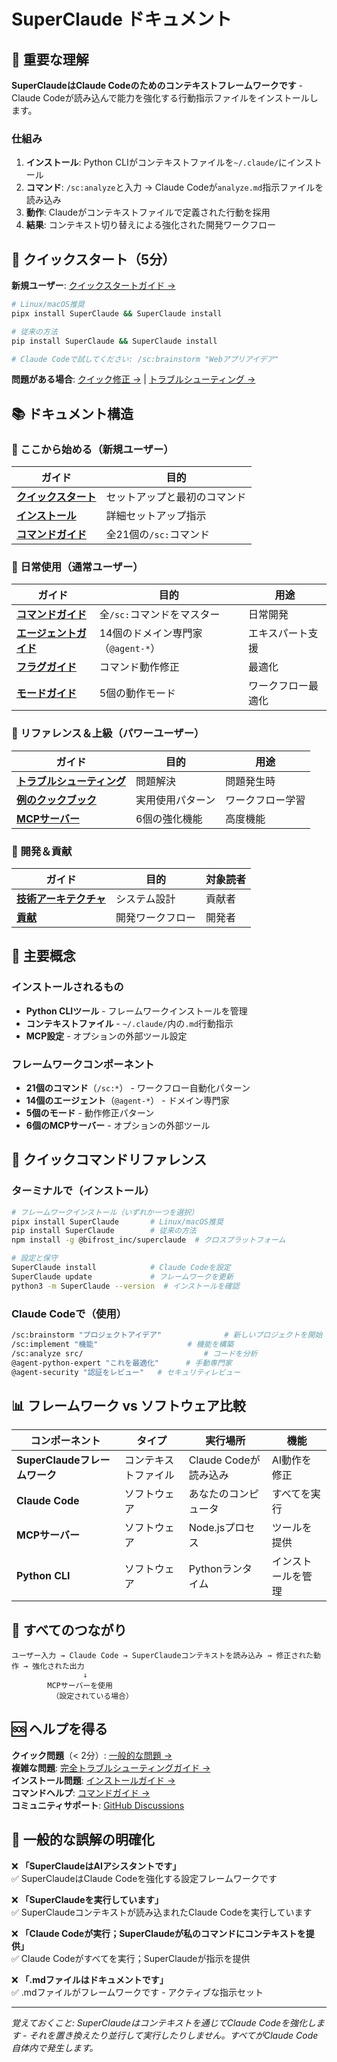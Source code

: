 # SuperClaude ドキュメント

## 🎯 重要な理解

**SuperClaudeはClaude Codeのためのコンテキストフレームワークです** - Claude Codeが読み込んで能力を強化する行動指示ファイルをインストールします。

### 仕組み
1. **インストール**: Python CLIがコンテキストファイルを`~/.claude/`にインストール
2. **コマンド**: `/sc:analyze`と入力 → Claude Codeが`analyze.md`指示ファイルを読み込み
3. **動作**: Claudeがコンテキストファイルで定義された行動を採用
4. **結果**: コンテキスト切り替えによる強化された開発ワークフロー

## 🚀 クイックスタート（5分）

**新規ユーザー**: [クイックスタートガイド →](Getting-Started/quick-start.md)
```bash
# Linux/macOS推奨
pipx install SuperClaude && SuperClaude install

# 従来の方法
pip install SuperClaude && SuperClaude install

# Claude Codeで試してください: /sc:brainstorm "Webアプリアイデア"
```

**問題がある場合**: [クイック修正 →](Reference/common-issues.md) | [トラブルシューティング →](Reference/troubleshooting.md)

## 📚 ドキュメント構造

### 🌱 ここから始める（新規ユーザー）
| ガイド | 目的 |
|-------|---------|
| **[クイックスタート](Getting-Started/quick-start.md)** | セットアップと最初のコマンド |
| **[インストール](Getting-Started/installation.md)** | 詳細セットアップ指示 |
| **[コマンドガイド](User-Guide/commands.md)** | 全21個の`/sc:`コマンド |

### 🌿 日常使用（通常ユーザー）
| ガイド | 目的 | 用途 |
|-------|---------|---------|
| **[コマンドガイド](User-Guide/commands.md)** | 全`/sc:`コマンドをマスター | 日常開発 |
| **[エージェントガイド](User-Guide/agents.md)** | 14個のドメイン専門家（`@agent-*`） | エキスパート支援 |
| **[フラグガイド](User-Guide/flags.md)** | コマンド動作修正 | 最適化 |
| **[モードガイド](User-Guide/modes.md)** | 5個の動作モード | ワークフロー最適化 |

### 🌲 リファレンス＆上級（パワーユーザー）
| ガイド | 目的 | 用途 |
|-------|---------|---------|
| **[トラブルシューティング](Reference/troubleshooting.md)** | 問題解決 | 問題発生時 |
| **[例のクックブック](Reference/examples-cookbook.md)** | 実用使用パターン | ワークフロー学習 |
| **[MCPサーバー](User-Guide/mcp-servers.md)** | 6個の強化機能 | 高度機能 |

### 🔧 開発＆貢献
| ガイド | 目的 | 対象読者 |
|-------|---------|----------|
| **[技術アーキテクチャ](Developer-Guide/technical-architecture.md)** | システム設計 | 貢献者 |
| **[貢献](Developer-Guide/contributing-code.md)** | 開発ワークフロー | 開発者 |

## 🔑 主要概念

### インストールされるもの
- **Python CLIツール** - フレームワークインストールを管理
- **コンテキストファイル** - `~/.claude/`内の`.md`行動指示
- **MCP設定** - オプションの外部ツール設定

### フレームワークコンポーネント
- **21個のコマンド**（`/sc:*`） - ワークフロー自動化パターン
- **14個のエージェント**（`@agent-*`） - ドメイン専門家
- **5個のモード** - 動作修正パターン
- **6個のMCPサーバー** - オプションの外部ツール

## 🚀 クイックコマンドリファレンス

### ターミナルで（インストール）
```bash
# フレームワークインストール（いずれか一つを選択）
pipx install SuperClaude       # Linux/macOS推奨
pip install SuperClaude        # 従来の方法
npm install -g @bifrost_inc/superclaude  # クロスプラットフォーム

# 設定と保守
SuperClaude install            # Claude Codeを設定
SuperClaude update             # フレームワークを更新
python3 -m SuperClaude --version  # インストールを確認
```

### Claude Codeで（使用）
```bash
/sc:brainstorm "プロジェクトアイデア"              # 新しいプロジェクトを開始
/sc:implement "機能"                    # 機能を構築
/sc:analyze src/                           # コードを分析
@agent-python-expert "これを最適化"      # 手動専門家
@agent-security "認証をレビュー"   # セキュリティレビュー
```

## 📊 フレームワーク vs ソフトウェア比較

| コンポーネント | タイプ | 実行場所 | 機能 |
|-----------|------|---------------|--------------|
| **SuperClaudeフレームワーク** | コンテキストファイル | Claude Codeが読み込み | AI動作を修正 |
| **Claude Code** | ソフトウェア | あなたのコンピュータ | すべてを実行 |
| **MCPサーバー** | ソフトウェア | Node.jsプロセス | ツールを提供 |
| **Python CLI** | ソフトウェア | Pythonランタイム | インストールを管理 |

## 🔄 すべてのつながり

```
ユーザー入力 → Claude Code → SuperClaudeコンテキストを読み込み → 修正された動作 → 強化された出力
                ↓
        MCPサーバーを使用
         （設定されている場合）
```

## 🆘 ヘルプを得る

**クイック問題**（< 2分）: [一般的な問題 →](Reference/common-issues.md)  
**複雑な問題**: [完全トラブルシューティングガイド →](Reference/troubleshooting.md)  
**インストール問題**: [インストールガイド →](Getting-Started/installation.md)  
**コマンドヘルプ**: [コマンドガイド →](User-Guide/commands.md)  
**コミュニティサポート**: [GitHub Discussions](https://github.com/SuperClaude-Org/SuperClaude_Framework/discussions)

## 🤔 一般的な誤解の明確化

❌ **「SuperClaudeはAIアシスタントです」**  
✅ SuperClaudeはClaude Codeを強化する設定フレームワークです

❌ **「SuperClaudeを実行しています」**  
✅ SuperClaudeコンテキストが読み込まれたClaude Codeを実行しています

❌ **「Claude Codeが実行；SuperClaudeが私のコマンドにコンテキストを提供」**  
✅ Claude Codeがすべてを実行；SuperClaudeが指示を提供

❌ **「.mdファイルはドキュメントです」**  
✅ .mdファイルがフレームワークです - アクティブな指示セット

---

*覚えておくこと: SuperClaudeはコンテキストを通じてClaude Codeを強化します - それを置き換えたり並行して実行したりしません。すべてがClaude Code自体内で発生します。*